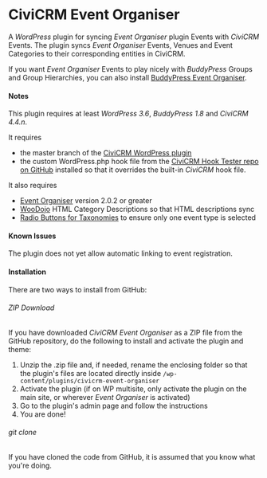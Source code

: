CiviCRM Event Organiser
=======================

A *WordPress* plugin for syncing *Event Organiser* plugin Events with *CiviCRM* Events. The plugin syncs *Event Organiser* Events, Venues and Event Categories to their corresponding entities in CiviCRM.

If you want *Event Organiser* Events to play nicely with *BuddyPress* Groups and Group Hierarchies, you can also install [BuddyPress Event Organiser](https://github.com/christianwach/bp-event-organiser).

#### Notes ####

This plugin requires at least *WordPress 3.6*, *BuddyPress 1.8* and *CiviCRM 4.4.n*.

It requires 

* the master branch of the [CiviCRM WordPress plugin](https://github.com/civicrm/civicrm-wordpress) 
* the custom WordPress.php hook file from the [CiviCRM Hook Tester repo on GitHub](https://github.com/christianwach/civicrm-wp-hook-tester) installed so that it overrides the built-in *CiviCRM* hook file. 

It also requires 

* [Event Organiser](http://wordpress.org/plugins/event-organiser/) version 2.0.2 or greater
* [WooDojo](http://www.woothemes.com/woodojo/) HTML Category Descriptions so that HTML descriptions sync
* [Radio Buttons for Taxonomies](http://wordpress.org/plugins/radio-buttons-for-taxonomies/) to ensure only one event type is selected


#### Known Issues ####

The plugin does not yet allow automatic linking to event registration.

#### Installation ####

There are two ways to install from GitHub:

###### ZIP Download ######

If you have downloaded *CiviCRM Event Organiser* as a ZIP file from the GitHub repository, do the following to install and activate the plugin and theme:

1. Unzip the .zip file and, if needed, rename the enclosing folder so that the plugin's files are located directly inside `/wp-content/plugins/civicrm-event-organiser`
2. Activate the plugin (if on WP multisite, only activate the plugin on the main site, or wherever *Event Organiser* is activated)
3. Go to the plugin's admin page and follow the instructions
4. You are done!

###### git clone ######

If you have cloned the code from GitHub, it is assumed that you know what you're doing.
